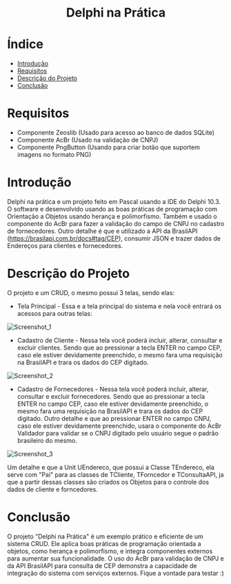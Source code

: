 <h1 align="center"> Delphi na Prática </h1>

# Índice 

- [Introdução](#Introdução)
- [Requisitos](#Requisitos)
- [Descrição do Projeto](#Descrição-do-Projeto)
- [Conclusão](#Conclusão)

# Requisitos
- Componente Zeoslib (Usado para acesso ao banco de dados SQLite)
- Componente AcBr (Usado na validação de CNPJ)
- Componente PngButton (Usando para criar botão que suportem imagens no formato PNG)

# Introdução
Delphi na prática e um projeto feito em Pascal usando a IDE do Delphi 10.3. O software e desenvolvido usando as boas práticas de programação com Orientação a Objetos usando herança e polimorfismo.
Também e usado o componente do AcBr para fazer a validação do campo de CNPJ no cadastro de fornecedores.
Outro detalhe é que e utilizado a API da BrasilAPI (https://brasilapi.com.br/docs#tag/CEP), consumir JSON e trazer dados de Endereços para clientes e fornecedores.

# Descrição do Projeto
O projeto e um CRUD, o mesmo possui 3 telas, sendo elas:
- Tela Principal - Essa e a tela principal do sistema e nela você entrará os acessos para outras telas:
  
![Screenshot_1](https://github.com/RichardFontoura/DelphiNaPratica/assets/132071931/7af02e60-56f1-4fef-ad93-472a5db98eaa)

- Cadastro de Cliente - Nessa tela você poderá incluir, alterar, consultar e excluir clientes. Sendo que ao pressionar a tecla ENTER no campo CEP, caso ele estiver devidamente preenchido, o mesmo fara uma requisição na BrasilAPI e trara os dados do CEP digitado.
 
![Screenshot_2](https://github.com/RichardFontoura/DelphiNaPratica/assets/132071931/2e76c91e-3651-4cdf-be1e-d0c5e99c8dec)

- Cadastro de Fornecedores - Nessa tela você poderá incluir, alterar, consultar e excluir fornecedores. Sendo que ao pressionar a tecla ENTER no campo CEP, caso ele estiver devidamente preenchido, o mesmo fara uma requisição na BrasilAPI e trara os dados do CEP digitado. Outro detalhe e que ao pressionar ENTER no campo CNPJ, caso ele estiver devidamente preenchido, usara o componente do AcBr Validador para validar se o CNPJ digitado pelo usuário segue o padrão brasileiro do mesmo.
  
![Screenshot_3](https://github.com/RichardFontoura/DelphiNaPratica/assets/132071931/4abaff54-95c6-4073-9da2-497edd56ddfe)

Um detalhe e que a Unit UEndereco, que possui a Classe TEndereco, ela serve com "Pai" para as classes de TCliente, TForncedor e TConsultaAPI, ja que a partir dessas classes são criados os Objetos para o controle dos dados de cliente e forncedores.

# Conclusão
O projeto "Delphi na Prática" é um exemplo prático e eficiente de um sistema CRUD. Ele aplica boas práticas de programação orientada a objetos, como herança e polimorfismo, e integra componentes externos para aumentar sua funcionalidade. O uso do AcBr para validação de CNPJ e da API BrasilAPI para consulta de CEP demonstra a capacidade de integração do sistema com serviços externos. Fique a vontade para testar :)
